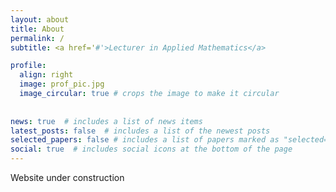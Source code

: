```yaml
---
layout: about
title: About
permalink: /
subtitle: <a href='#'>Lecturer in Applied Mathematics</a>

profile:
  align: right
  image: prof_pic.jpg
  image_circular: true # crops the image to make it circular
  
    
news: true  # includes a list of news items
latest_posts: false  # includes a list of the newest posts
selected_papers: false # includes a list of papers marked as "selected={true}"
social: true  # includes social icons at the bottom of the page
---
```


Website under construction


